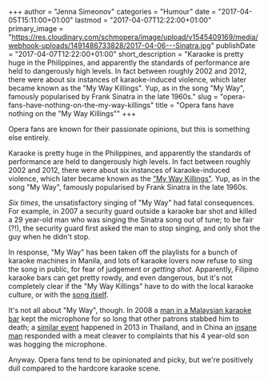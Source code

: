 +++
author = "Jenna Simeonov"
categories = "Humour"
date = "2017-04-05T15:11:00+01:00"
lastmod = "2017-04-07T12:22:00+01:00"
primary_image = "https://res.cloudinary.com/schmopera/image/upload/v1545409169/media/webhook-uploads/1491486733828/2017-04-06---Sinatra.jpg"
publishDate = "2017-04-07T12:22:00+01:00"
short_description = "Karaoke is pretty huge in the Philippines, and apparently the standards of performance are held to dangerously high levels. In fact between roughly 2002 and 2012, there were about six instances of karaoke-induced violence, which later became known as the &quot;My Way Killings&quot;. Yup, as in the song &quot;My Way&quot;, famously popularised by Frank Sinatra in the late 1960s."
slug = "opera-fans-have-nothing-on-the-my-way-killings"
title = "Opera fans have nothing on the &quot;My Way Killings&quot;"
+++

Opera fans are known for their passionate opinions, but this is something else entirely.

Karaoke is pretty huge in the Philippines, and apparently the standards of performance are held to dangerously high levels. In fact between roughly 2002 and 2012, there were about six instances of karaoke-induced violence, which later became known as the ["My Way Killings"](https://en.wikipedia.org/wiki/My_Way_killings). Yup, as in the song "My Way", famously popularised by Frank Sinatra in the late 1960s.

*Six times*, the unsatisfactory singing of "My Way" had fatal consequences. For example, in 2007 a security guard outside a karaoke bar shot and killed a 29 year-old man who was singing the Sinatra song out of tune; to be fair (?!), the security guard first asked the man to stop singing, and only shot the guy when he didn't stop.

In response, "My Way" has been taken off the playlists for a bunch of karaoke machines in Manila, and lots of karaoke lovers now refuse to sing the song in public, for fear of judgement or *getting shot*. Apparently, Filipino karaoke bars can get pretty rowdy, and even dangerous, but it's not completely clear if the "My Way Killings" have to do with the local karaoke culture, or with the [song itself](http://www.azlyrics.com/lyrics/franksinatra/myway.html).

It's not all about "My Way", though. In 2008 a [man in a Malaysian karaoke bar](https://www.theguardian.com/world/2008/dec/05/karaoke-killing-malaysia) kept the microphone for so long that other patrons stabbed him to death; a [similar event](http://www.independent.co.uk/news/world/asia/american-tourist-stabbed-to-death-after-refusing-to-stop-singing-with-band-in-thailand-bar-8742041.html) happened in 2013 in Thailand, and in China an [insane man](http://www.telegraph.co.uk/news/worldnews/asia/china/9508353/Chinese-toddlers-karaoke-tantrum-ends-in-bloodbath.html) responded with a meat cleaver to complaints that his 4 year-old son was hogging the microphone.

Anyway. Opera fans tend to be opinionated and picky, but we're positively dull compared to the hardcore karaoke scene.
